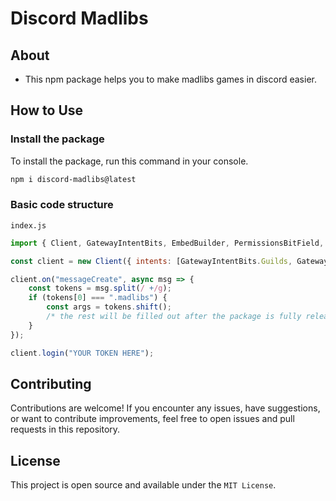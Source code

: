 # Discord Madlibs

## About

-   This npm package helps you to make madlibs games in discord easier.

## How to Use

### Install the package

To install the package, run this command in your console.

```bash
npm i discord-madlibs@latest
```

### Basic code structure

`index.js`

```js
import { Client, GatewayIntentBits, EmbedBuilder, PermissionsBitField, Permissions, MessageManager, Embed, Collection } = from "discord.js"; // assuming you already have discord.js installed.

const client = new Client({ intents: [GatewayIntentBits.Guilds, GatewayIntentBits.GuildMessages, GatewayIntentBits.MessageContent] });

client.on("messageCreate", async msg => {
    const tokens = msg.split(/ +/g);
    if (tokens[0] === ".madlibs") {
        const args = tokens.shift();
        /* the rest will be filled out after the package is fully released */
    }
});

client.login("YOUR TOKEN HERE");
```

## Contributing

Contributions are welcome! If you encounter any issues, have suggestions, or want to contribute improvements, feel free to open issues and pull requests in this repository.

## License

This project is open source and available under the `MIT License`.
